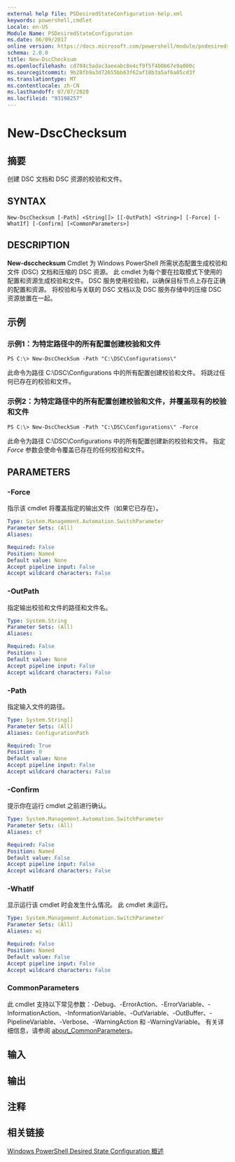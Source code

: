 ```yaml
---
external help file: PSDesiredStateConfiguration-help.xml
keywords: powershell,cmdlet
Locale: en-US
Module Name: PSDesiredStateConfiguration
ms.date: 06/09/2017
online version: https://docs.microsoft.com/powershell/module/psdesiredstateconfiguration/new-dscchecksum?view=powershell-5.1&WT.mc_id=ps-gethelp
schema: 2.0.0
title: New-DscChecksum
ms.openlocfilehash: cd784c5adac3aeeabc8e4cf9f5f4b0b67e9a000c
ms.sourcegitcommit: 9b28fb9a3d72655bb63f62af18b3a5af6a05cd3f
ms.translationtype: MT
ms.contentlocale: zh-CN
ms.lasthandoff: 07/07/2020
ms.locfileid: "93198257"
---
```

# New-DscChecksum

## 摘要
创建 DSC 文档和 DSC 资源的校验和文件。

## SYNTAX

```
New-DscChecksum [-Path] <String[]> [[-OutPath] <String>] [-Force] [-WhatIf] [-Confirm] [<CommonParameters>]
```

## DESCRIPTION
**New-dscchecksum** Cmdlet 为 Windows PowerShell 所需状态配置生成校验和文件 (DSC) 文档和压缩的 DSC 资源。
此 cmdlet 为每个要在拉取模式下使用的配置和资源生成校验和文件。
DSC 服务使用校验和，以确保目标节点上存在正确的配置和资源。
将校验和与关联的 DSC 文档以及 DSC 服务存储中的压缩 DSC 资源放置在一起。

## 示例

### 示例1：为特定路径中的所有配置创建校验和文件

```
PS C:\> New-DscCheckSum -Path "C:\DSC\Configurations\"
```

此命令为路径 C:\DSC\Configurations 中的所有配置创建校验和文件。
将跳过任何已存在的校验和文件。

### 示例2：为特定路径中的所有配置创建校验和文件，并覆盖现有的校验和文件

```
PS C:\> New-DscCheckSum -Path "C:\DSC\Configurations\" -Force
```

此命令为路径 C:\DSC\Configurations 中的所有配置创建新的校验和文件。
指定 *Force* 参数会使命令覆盖已存在的任何校验和文件。

## PARAMETERS

### -Force
指示该 cmdlet 将覆盖指定的输出文件（如果它已存在）。

```yaml
Type: System.Management.Automation.SwitchParameter
Parameter Sets: (All)
Aliases:

Required: False
Position: Named
Default value: None
Accept pipeline input: False
Accept wildcard characters: False
```

### -OutPath
指定输出校验和文件的路径和文件名。

```yaml
Type: System.String
Parameter Sets: (All)
Aliases:

Required: False
Position: 1
Default value: None
Accept pipeline input: False
Accept wildcard characters: False
```

### -Path
指定输入文件的路径。

```yaml
Type: System.String[]
Parameter Sets: (All)
Aliases: ConfigurationPath

Required: True
Position: 0
Default value: None
Accept pipeline input: False
Accept wildcard characters: False
```

### -Confirm
提示你在运行 cmdlet 之前进行确认。

```yaml
Type: System.Management.Automation.SwitchParameter
Parameter Sets: (All)
Aliases: cf

Required: False
Position: Named
Default value: False
Accept pipeline input: False
Accept wildcard characters: False
```

### -WhatIf
显示运行该 cmdlet 时会发生什么情况。
此 cmdlet 未运行。

```yaml
Type: System.Management.Automation.SwitchParameter
Parameter Sets: (All)
Aliases: wi

Required: False
Position: Named
Default value: False
Accept pipeline input: False
Accept wildcard characters: False
```

### CommonParameters
此 cmdlet 支持以下常见参数：-Debug、-ErrorAction、-ErrorVariable、-InformationAction、-InformationVariable、-OutVariable、-OutBuffer、-PipelineVariable、-Verbose、-WarningAction 和 -WarningVariable。 有关详细信息，请参阅 [about_CommonParameters](https://go.microsoft.com/fwlink/?LinkID=113216)。

## 输入

## 输出

## 注释

## 相关链接

[Windows PowerShell Desired State Configuration 概述](/powershell/scripting/dsc/overview/dscforengineers)
